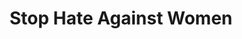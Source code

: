 ---
title: Stop Hate Against Women
ref: share04
fbCover: /frontend/img/share/04/fb.png
layout: share
---